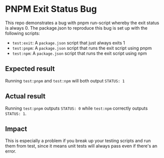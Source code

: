 # PNPM Exit Status Bug

This repo demonstrates a bug with pnpm run-script whereby the exit status is always 0. The
package.json to reproduce this bug is set up with the following scripts:

- `test:exit`: A `package.json` script that just always exits 1
- `test:pnpm`: A `package.json` script that runs the exit script using pnpm
- `test:npm`: A `package.json` script that runs the exit script using npm

## Expected result

Running `test:pnpm` and `test:npm` will both output `STATUS: 1`

## Actual result

Running `test:pnpm` outputs `STATUS: 0` while `test:npm` correctly outputs `STATUS: 1`.

## Impact

This is especially a problem if you break up your testing scripts and run them from test, since it
means unit tests will always pass even if there's an error.
